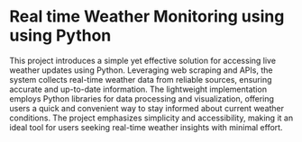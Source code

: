 #  Real time Weather Monitoring using using Python
This project introduces a simple yet effective solution for accessing live weather updates using Python. Leveraging web scraping and APIs, the system collects real-time weather data from reliable sources, ensuring accurate and up-to-date information. The lightweight implementation employs Python libraries for data processing and visualization, offering users a quick and convenient way to stay informed about current weather conditions. The project emphasizes simplicity and accessibility, making it an ideal tool for users seeking real-time weather insights with minimal effort.
